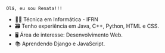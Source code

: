     Olá, eu sou Renata!!!
- 👩‍🎓 Técnica em Informática - IFRN 
- 🗃️ Tenho experiência em Java, C++, Python, HTML e CSS.
- 🖥️ Área de interesse: Desenvolvimento Web.
- 📚 Aprendendo Django e JavaScript.  


<!---
RenataEmy/RenataEmy is a ✨ special ✨ repository because its `README.md` (this file) appears on your GitHub profile.
You can click the Preview link to take a look at your changes.
--->
